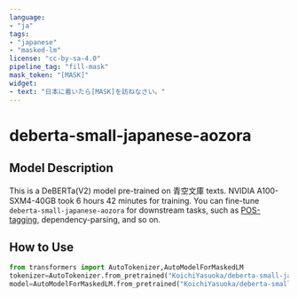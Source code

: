 ```yaml
---
language:
- "ja"
tags:
- "japanese"
- "masked-lm"
license: "cc-by-sa-4.0"
pipeline_tag: "fill-mask"
mask_token: "[MASK]"
widget:
- text: "日本に着いたら[MASK]を訪ねなさい。"
---
```


# deberta-small-japanese-aozora

## Model Description

This is a DeBERTa(V2) model pre-trained on 青空文庫 texts. NVIDIA A100-SXM4-40GB took 6 hours 42 minutes for training. You can fine-tune `deberta-small-japanese-aozora` for downstream tasks, such as [POS-tagging](https://huggingface.co/KoichiYasuoka/deberta-small-japanese-luw-upos), dependency-parsing, and so on.

## How to Use

```py
from transformers import AutoTokenizer,AutoModelForMaskedLM
tokenizer=AutoTokenizer.from_pretrained("KoichiYasuoka/deberta-small-japanese-aozora")
model=AutoModelForMaskedLM.from_pretrained("KoichiYasuoka/deberta-small-japanese-aozora")
```

